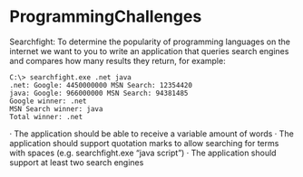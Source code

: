# ProgrammingChallenges

Searchfight:
To determine the popularity of programming languages on the internet we want to you to write an application that queries search engines and compares how many results they return, for example:
 
    C:\> searchfight.exe .net java
    .net: Google: 4450000000 MSN Search: 12354420
    java: Google: 966000000 MSN Search: 94381485
    Google winner: .net
    MSN Search winner: java
    Total winner: .net
 
·         The application should be able to receive a variable amount of words
·         The application should support quotation marks to allow searching for terms with spaces (e.g. searchfight.exe “java script”)
·         The application should support at least two search engines
